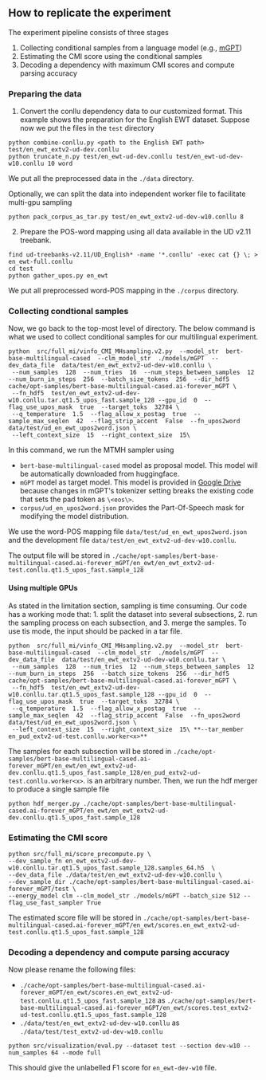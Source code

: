 ## How to replicate the experiment
The experiment pipeline consists of three stages
1. Collecting conditional samples from a language model (e.g., [mGPT](https://huggingface.co/ai-forever/mGPT))
2. Estimating the CMI score using the conditional samples
3. Decoding a dependency with maximum CMI scores and compute parsing accuracy



### Preparing the data
1. Convert the conllu dependency data to our customized format. This example shows the preparation for the English EWT dataset. Suppose now we put the files in the `test` directory 
```
python combine-conllu.py <path to the English EWT path> test/en_ewt_extv2-ud-dev.conllu
python truncate_n.py test/en_ewt-ud-dev.conllu test/en_ewt-ud-dev-w10.conllu 10 word
```
We put all the preprocessed data in the `./data` directory.

Optionally, we can split the data into independent worker file to facilitate multi-gpu sampling
```
python pack_corpus_as_tar.py test/en_ewt_extv2-ud-dev-w10.conllu 8
```




2. Prepare the POS-word mapping using all data available in the UD v2.11 treebank. 
```
find ud-treebanks-v2.11/UD_English* -name '*.conllu' -exec cat {} \; > en_ewt-full.conllu
cd test
python gather_upos.py en_ewt
```
We put all preprocessed word-POS mapping in the `./corpus` directory.



### Collecting condtional samples
Now, we go back to the top-most level of directory.
The below command is what we used to collect conditional samples for our multilingual experiment.
```
python  src/full_mi/vinfo_CMI_MHsampling.v2.py  --model_str  bert-base-multilingual-cased  --clm_model_str  ./models/mGPT  --dev_data_file  data/test/en_ewt_extv2-ud-dev-w10.conllu \
 --num_samples  128  --num_tries  16  --num_steps_between_samples  12  --num_burn_in_steps  256  --batch_size_tokens  256  --dir_hdf5  cache/opt-samples/bert-base-multilingual-cased.ai-forever_mGPT \                       
 --fn_hdf5  test/en_ewt_extv2-ud-dev-w10.conllu.tar.qt1.5_upos_fast.sample_128 --gpu_id  0  --flag_use_upos_mask  true  --target_toks  32784 \
 --q_temperature  1.5  --flag_allow_x_postag  true  --sample_max_seqlen  42  --flag_strip_accent  False  --fn_upos2word  data/test/ud_en_ewt_upos2word.json \
 --left_context_size  15  --right_context_size  15\
```

In this command, we run the MTMH sampler using
- `bert-base-multilingual-cased` model as proposal model. This model will be automatically downloaded from huggingface.
- `mGPT` model as target model. This model is provided in [Google Drive](https://drive.google.com/file/d/1QfanZEWGCl1iLrva7Lk84DhgGVVEJElw/view?usp=sharing) because changes in mGPT's tokenizer setting breaks the existing code that sets the pad token as `\<eos\>`.
- `corpus/ud_en_upos2word.json` provides the Part-Of-Speech mask for modifying the model distribution.

We use the word-POS mapping file `data/test/ud_en_ewt_upos2word.json` and the development file `data/test/en_ewt_extv2-ud-dev-w10.conllu`.

The output file will be stored in `./cache/opt-samples/bert-base-multilingual-cased.ai-forever_mGPT/en_ewt/en_ewt_extv2-ud-test.conllu.qt1.5_upos_fast.sample_128`

#### Using multiple GPUs
As stated in the limitation section, sampling is time consuming. Our code has a working mode that: 1. split the dataset into several subsections, 2. run the sampling process on each subsection, and 3. merge the samples.
To use tis mode, the input should be packed in a tar file.
```
python  src/full_mi/vinfo_CMI_MHsampling.v2.py  --model_str  bert-base-multilingual-cased  --clm_model_str  ./models/mGPT  --dev_data_file  data/test/en_ewt_extv2-ud-dev-w10.conllu.tar \
 --num_samples  128  --num_tries  12  --num_steps_between_samples  12  --num_burn_in_steps  256  --batch_size_tokens  256  --dir_hdf5  cache/opt-samples/bert-base-multilingual-cased.ai-forever_mGPT \                       
 --fn_hdf5  test/en_ewt_extv2-ud-dev-w10.conllu.tar.qt1.5_upos_fast.sample_128 --gpu_id  0  --flag_use_upos_mask  true  --target_toks  32784 \
 --q_temperature  1.5  --flag_allow_x_postag  true  --sample_max_seqlen  42  --flag_strip_accent  False  --fn_upos2word  data/test/ud_en_ewt_upos2word.json \
 --left_context_size  15  --right_context_size  15\ **--tar_member en_pud_extv2-ud-test.conllu.worker<x>**
```
The samples for each subsection will be stored in `./cache/opt-samples/bert-base-multilingual-cased.ai-forever_mGPT/en_ewt/en_ewt_extv2-ud-dev.conllu.qt1.5_upos_fast.sample_128/en_pud_extv2-ud-test.conllu.worker<x>`.
<x> is an arbitrary number.
Then, we run the hdf merger to produce a single sample file
```
python hdf_merger.py ./cache/opt-samples/bert-base-multilingual-cased.ai-forever_mGPT/en_ewt/en_ewt_extv2-ud-dev.conllu.qt1.5_upos_fast.sample_128
```


### Estimating the CMI score 
```
python src/full_mi/score_precompute.py \
--dev_sample_fn en_ewt_extv2-ud-dev-w10.conllu.tar.qt1.5_upos_fast.sample_128.samples_64.h5  \
--dev_data_file ./data/test/en_ewt_extv2-ud-dev-w10.conllu \
--dev_sample_dir ./cache/opt-samples/bert-base-multilingual-cased.ai-forever_mGPT/test \
--energy_model clm --clm_model_str ./models/mGPT --batch_size 512 --flag_use_fast_sampler True
```

The estimated score file will be stored in `./cache/opt-samples/bert-base-multilingual-cased.ai-forever_mGPT/en_ewt/scores.en_ewt_extv2-ud-test.conllu.qt1.5_upos_fast.sample_128`
### Decoding a dependency and compute parsing accuracy  
Now please rename the following files:
- `./cache/opt-samples/bert-base-multilingual-cased.ai-forever_mGPT/en_ewt/scores.en_ewt_extv2-ud-test.conllu.qt1.5_upos_fast.sample_128` as `./cache/opt-samples/bert-base-multilingual-cased.ai-forever_mGPT/en_ewt/scores.test_extv2-ud-test.conllu.qt1.5_upos_fast.sample_128`
- `./data/test/en_ewt_extv2-ud-dev-w10.conllu` as `./data/test/test_extv2-ud-dev-w10.conllu`
```
python src/visualization/eval.py --dataset test --section dev-w10 --num_samples 64 --mode full
```
This should give the unlabelled F1 score for `en_ewt-dev-w10` file.
